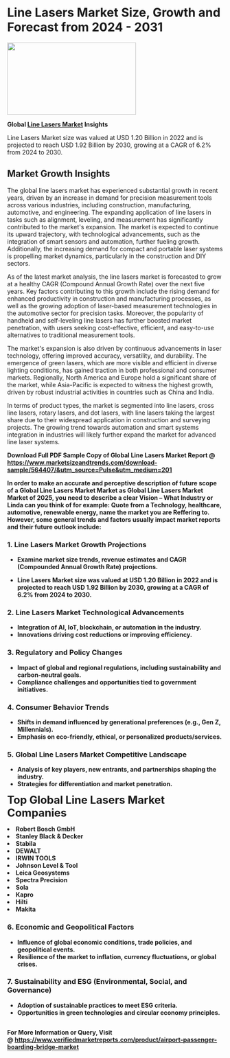 <H1>Line Lasers Market Size, Growth and Forecast from 2024 - 2031</H1><img class="aligncenter size-medium wp-image-584254" src="https://thirdeyenews.in/wp-content/uploads/2024/09/Global-Market-Research-300x168.jpeg" alt="" width="300" height="168" /><p><strong>Global&nbsp;<a href="https://www.marketsizeandtrends.com/download-sample/564407/&amp;utm_source=Pulse&amp;utm_medium=201">Line Lasers Market</a> Insights</strong></p><p>Line Lasers Market size was valued at USD 1.20 Billion in 2022 and is projected to reach USD 1.92 Billion by 2030, growing at a CAGR of 6.2% from 2024 to 2030.</p><p><h2>Market Growth Insights</h2> <p>The global line lasers market has experienced substantial growth in recent years, driven by an increase in demand for precision measurement tools across various industries, including construction, manufacturing, automotive, and engineering. The expanding application of line lasers in tasks such as alignment, leveling, and measurement has significantly contributed to the market's expansion. The market is expected to continue its upward trajectory, with technological advancements, such as the integration of smart sensors and automation, further fueling growth. Additionally, the increasing demand for compact and portable laser systems is propelling market dynamics, particularly in the construction and DIY sectors.</p> <p><strong></strong></p> <p>As of the latest market analysis, the line lasers market is forecasted to grow at a healthy CAGR (Compound Annual Growth Rate) over the next five years. Key factors contributing to this growth include the rising demand for enhanced productivity in construction and manufacturing processes, as well as the growing adoption of laser-based measurement technologies in the automotive sector for precision tasks. Moreover, the popularity of handheld and self-leveling line lasers has further boosted market penetration, with users seeking cost-effective, efficient, and easy-to-use alternatives to traditional measurement tools.</p> <p>The market's expansion is also driven by continuous advancements in laser technology, offering improved accuracy, versatility, and durability. The emergence of green lasers, which are more visible and efficient in diverse lighting conditions, has gained traction in both professional and consumer markets. Regionally, North America and Europe hold a significant share of the market, while Asia-Pacific is expected to witness the highest growth, driven by robust industrial activities in countries such as China and India.</p> <p>In terms of product types, the market is segmented into line lasers, cross line lasers, rotary lasers, and dot lasers, with line lasers taking the largest share due to their widespread application in construction and surveying projects. The growing trend towards automation and smart systems integration in industries will likely further expand the market for advanced line laser systems.</p> <p><strong></p><p><span class=""><strong>Download Full PDF Sample Copy of Global Line Lasers Market Report</strong> @ <a href="https://www.marketsizeandtrends.com/download-sample/564407/&amp;utm_source=Pulse&amp;utm_medium=201" target="_blank">https://www.marketsizeandtrends.com/download-sample/564407/&amp;utm_source=Pulse&amp;utm_medium=201</a></span></p><p>In order to make an accurate and perceptive description of future scope of a Global&nbsp;Line Lasers Market Market as Global&nbsp;Line Lasers Market Market of 2025, you need to describe a clear Vision &ndash; What Industry or Linda can you think of for example: Quote from a Technology, healthcare, automotive, renewable energy, name the market you are Reffering to. However, some general trends and factors usually impact market reports and their future outlook include:</p><h3>1.&nbsp;<strong>Line Lasers Market Growth Projections</strong></h3><ul><li>Examine market size trends, revenue estimates and CAGR (Compounded Annual Growth Rate) projections.</li><li><p>Line Lasers Market size was valued at USD 1.20 Billion in 2022 and is projected to reach USD 1.92 Billion by 2030, growing at a CAGR of 6.2% from 2024 to 2030.</p></li></ul><h3>2.&nbsp;<strong>Line Lasers Market Technological Advancements</strong></h3><ul><li>Integration of AI, IoT, blockchain, or automation in the industry.</li><li>Innovations driving cost reductions or improving efficiency.</li></ul><h3>3.&nbsp;<strong>Regulatory and Policy Changes</strong></h3><ul><li>Impact of global and regional regulations, including sustainability and carbon-neutral goals.</li><li>Compliance challenges and opportunities tied to government initiatives.</li></ul><h3>4.&nbsp;<strong>Consumer Behavior Trends</strong></h3><ul><li>Shifts in demand influenced by generational preferences (e.g., Gen Z, Millennials).</li><li>Emphasis on eco-friendly, ethical, or personalized products/services.</li></ul><h3>5.&nbsp;<strong>Global Line Lasers Market Competitive Landscape</strong></h3><ul><li>Analysis of key players, new entrants, and partnerships shaping the industry.</li><li>Strategies for differentiation and market penetration.</li></ul><p data-pm-slice="1 1 []"><span style="color: inherit; font-family: inherit; font-size: 25px;">Top Global Line Lasers Market Companies</span></p><div class="" data-test-id=""><p><li>Robert Bosch GmbH</li><li> Stanley Black & Decker</li><li> Stabila</li><li> DEWALT</li><li> IRWIN TOOLS</li><li> Johnson Level & Tool</li><li> Leica Geosystems</li><li> Spectra Precision</li><li> Sola</li><li> Kapro</li><li> Hilti</li><li> Makita</li></p></div><h3>6.&nbsp;<strong>Economic and Geopolitical Factors</strong></h3><ul><li>Influence of global economic conditions, trade policies, and geopolitical events.</li><li>Resilience of the market to inflation, currency fluctuations, or global crises.</li></ul><h3>7.&nbsp;<strong>Sustainability and ESG (Environmental, Social, and Governance)</strong></h3><ul><li>Adoption of sustainable practices to meet ESG criteria.</li><li>Opportunities in green technologies and circular economy principles.</li></ul><h2><strong style="font-size: 14px;">For More Information or Query, Visit @&nbsp;</strong><a style="background-color: #ffffff; font-size: 14px;" href="https://www.marketsizeandtrends.com/report/line-lasers-market/" target="_blank">https://www.verifiedmarketreports.com/product/airport-passenger-boarding-bridge-market</a></h2>
